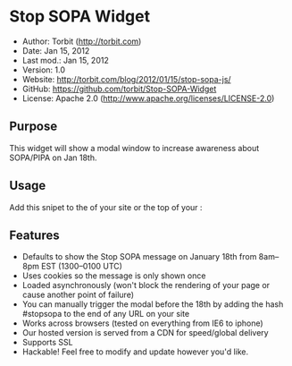 Stop SOPA Widget
================

* Author:    Torbit (<http://torbit.com>)
* Date:      Jan 15, 2012
* Last mod.: Jan 15, 2012
* Version:   1.0
* Website:   <http://torbit.com/blog/2012/01/15/stop-sopa-js/>
* GitHub:    <https://github.com/torbit/Stop-SOPA-Widget>
* License:   Apache 2.0  (http://www.apache.org/licenses/LICENSE-2.0)

Purpose
-------

This widget will show a modal window to increase awareness about SOPA/PIPA on Jan 18th.  

Usage
-----

Add this snipet to the <head> of your site or the top of your <body>:

<script type='text/javascript'>
(function(){
var t = (new Date).getTime();
if ( ( t >= 1326891600000 && t <= 1326934800000 ) || window.location.hash == '#stopsopa' ) {
var a = document.createElement('script');
a.type = 'text/javascript';
a.async = true;
a.src='stop-sopa.js';
var b = document.getElementsByTagName('script')[0];
b.parentNode.insertBefore( a, b );
}
}());
</script>

Features
--------

* Defaults to show the Stop SOPA message on January 18th from 8am–8pm EST (1300–0100 UTC)
* Uses cookies so the message is only shown once
* Loaded asynchronously (won't block the rendering of your page or cause another point of failure)
* You can manually trigger the modal before the 18th by adding the hash #stopsopa to the end of any URL on your site
* Works across browsers (tested on everything from IE6 to iphone)
* Our hosted version is served from a CDN for speed/global delivery
* Supports SSL
* Hackable!  Feel free to modify and update however you'd like.

 